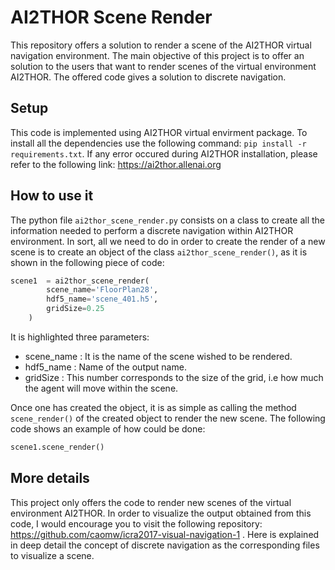 # AI2THOR Scene Render
This repository offers a solution to render a scene of the AI2THOR virtual navigation environment.
The main objective of this project is to offer an solution to the users that want to render scenes of the virtual environment AI2THOR.
The offered code gives a solution to discrete navigation. 

## Setup

This code is implemented using AI2THOR virtual envirment package. To install all the dependencies use the following command: ```pip install -r requirements.txt```.
If any error occured during AI2THOR installation, please refer to the following link: https://ai2thor.allenai.org

## How to use it
The python file ```ai2thor_scene_render.py``` consists on a class to create all the information needed to perform a discrete navigation within AI2THOR environment.
In sort, all we need to do in order to create the render of a new scene is to create an object of the class ```ai2thor_scene_render()```, as it is shown in the following piece of code:

```python
scene1  = ai2thor_scene_render(
        scene_name='FloorPlan28',
        hdf5_name='scene_401.h5',
        gridSize=0.25
    )
```
It is highlighted three parameters:

* scene_name : It is the name of the scene wished to be rendered.
* hdf5_name : Name of the output name.
* gridSize : This number corresponds to the size of the grid, i.e how much the agent will move within the scene.

Once one has created the object, it is as simple as calling the method ```scene_render()``` of the created object to render the new scene. The following code shows an example of how could be done:

```python
scene1.scene_render()
```

## More details
This project only offers the code to render new scenes of the virtual environment AI2THOR. In order to visualize the output obtained from this code, I would encourage you to visit the following repository: https://github.com/caomw/icra2017-visual-navigation-1 . Here is explained in deep detail the concept of discrete navigation as the corresponding files to visualize a scene.
